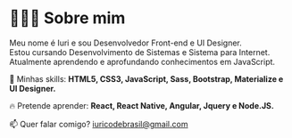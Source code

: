 # 👨🏻‍💻 Sobre mim

Meu nome é Iuri e sou Desenvolvedor Front-end e UI Designer.<br>
Estou cursando Desenvolvimento de Sistemas e Sistema para Internet.<br>
Atualmente aprendendo e aprofundando conhecimentos em JavaScript.

🚀 Minhas skills: <strong>HTML5, CSS3, JavaScript, Sass, Bootstrap, Materialize e UI Designer.</strong>

🔥 Pretende aprender: <strong>React, React Native, Angular, Jquery e Node.JS.</strong>

📫  Quer falar comigo? iuricodebrasil@gmail.com

